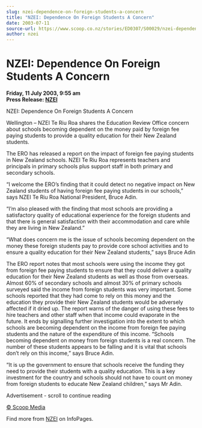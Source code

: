 ```yaml
---
slug: nzei-dependence-on-foreign-students-a-concern
title: "NZEI: Dependence On Foreign Students A Concern"
date: 2003-07-11
source-url: https://www.scoop.co.nz/stories/ED0307/S00029/nzei-dependence-on-foreign-students-a-concern.htm
author: nzei
---
```

NZEI: Dependence On Foreign Students A Concern
==============================================

**Friday, 11 July 2003, 9:55 am**  
**Press Release: [NZEI](https://info.scoop.co.nz/NZEI)**

NZEI: Dependence On Foreign Students A Concern

Wellington – NZEI Te Riu Roa shares the Education Review Office concern about schools becoming dependent on the money paid by foreign fee paying students to provide a quality education for their New Zealand students.

The ERO has released a report on the impact of foreign fee paying students in New Zealand schools. NZEI Te Riu Roa represents teachers and principals in primary schools plus support staff in both primary and secondary schools.

“I welcome the ERO’s finding that it could detect no negative impact on New Zealand students of having foreign fee paying students in our schools,” says NZEI Te Riu Roa National President, Bruce Adin.

“I’m also pleased with the finding that most schools are providing a satisfactory quality of educational experience for the foreign students and that there is general satisfaction with their accommodation and care while they are living in New Zealand.”

“What does concern me is the issue of schools becoming dependent on the money these foreign students pay to provide core school activities and to ensure a quality education for their New Zealand students,” says Bruce Adin

The ERO report notes that most schools were using the income they got from foreign fee paying students to ensure that they could deliver a quality education for their New Zealand students as well as those from overseas. Almost 60% of secondary schools and almost 30% of primary schools surveyed said the income from foreign students was very important. Some schools reported that they had come to rely on this money and the education they provide their New Zealand students would be adversely affected if it dried up. The report warns of the danger of using these fees to hire teachers and other staff when that income could evaporate in the future. It ends by signalling further investigation into the extent to which schools are becoming dependent on the income from foreign fee paying students and the nature of the expenditure of this income. “Schools becoming dependent on money from foreign students is a real concern. The number of these students appears to be falling and it is vital that schools don’t rely on this income,” says Bruce Adin.

“It is up the government to ensure that schools receive the funding they need to provide their students with a quality education. This is a key investment for the country and schools should not have to count on money from foreign students to educate New Zealand children,” says Mr Adin.  

Advertisement - scroll to continue reading





[© Scoop Media](http://www.scoop.co.nz/about/terms.html)

Find more from [NZEI](https://info.scoop.co.nz/NZEI) on InfoPages.